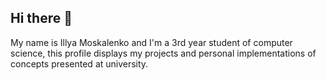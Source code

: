 ## Hi there 👋
My name is Illya Moskalenko and I'm a 3rd year student of computer science, this profile displays my projects and personal implementations of concepts presented at university.
